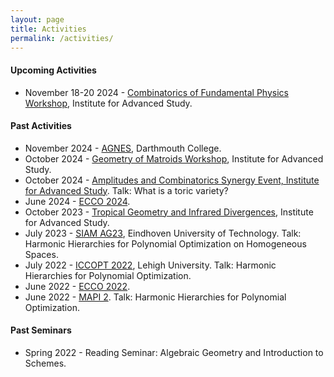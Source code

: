 ```yaml
---
layout: page
title: Activities
permalink: /activities/
---
```


<h4><strong> Upcoming Activities </strong> </h4>

<ul>
  <li>November 18-20 2024 - <a href="https://www.ias.edu/math/events/combinatorics-fundamental-physics-workshop"> Combinatorics of Fundamental Physics Workshop</a>, Institute for Advanced Study. </li>
</ul>

<h4><strong> Past Activities </strong> </h4>

<ul>
  <li>November 2024 - <a href="https://sites.google.com/site/agneshomepage/dartmouth-2024?authuser=0"> AGNES</a>, Darthmouth College. </li>
  <li>October 2024 - <a href="https://www.ias.edu/math/events/geometry-matroids-workshop"> Geometry of Matroids Workshop</a>, Institute for Advanced Study. </li>
  <li>October 2024 - <a href="https://www.ias.edu/mathematical-physics/events/amplitudes-and-combinatorics-synergy-event">Amplitudes and Combinatorics Synergy Event, Institute for Advanced Study</a>. Talk: What is a toric variety?</li>
  <li>June 2024 - <a href="https://ecco2024.combinatoria.co/home-english"> ECCO 2024</a>.</li>
  <li>October 2023 - <a href="https://www.ias.edu/sns/tropical_workshop">Tropical Geometry and Infrared Divergences</a>, Institute for Advanced Study.</li> 
  <li>July 2023 - <a href="https://www.siam.org/conferences/cm/conference/ag23">SIAM AG23</a>, Eindhoven University of Technology. Talk: Harmonic Hierarchies for Polynomial Optimization on Homogeneous Spaces.</li>
  <li>July 2022 - <a href="https://iccopt2022.lehigh.edu">ICCOPT 2022</a>, Lehigh University. Talk: Harmonic Hierarchies for Polynomial Optimization.</li>
  <li>June 2022 - <a href="https://ecco2022.combinatoria.co">ECCO 2022</a>.</li> 
  <li>June 2022 - <a href="https://scm.org.co/mapi-2/">MAPI 2</a>. Talk: Harmonic Hierarchies for Polynomial Optimization.</li>
</ul>

<h4><strong> Past Seminars </strong> </h4>

<ul>
  <li>Spring 2022 - Reading Seminar: Algebraic Geometry and Introduction to Schemes.</li>
</ul>

